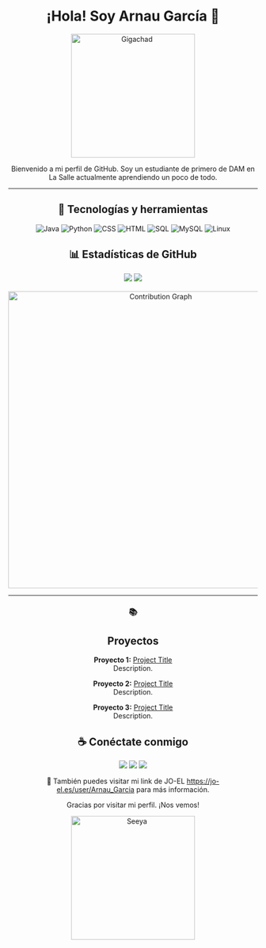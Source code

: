 <div align=center>
<h1>¡Hola! Soy Arnau García 👋</h1>

<img src="https://media1.tenor.com/m/Cdqmy1r5U6AAAAAd/monkey-typing.gif" alt="Gigachad" width="250">

Bienvenido a mi perfil de GitHub. Soy un estudiante de primero de DAM en La Salle actualmente aprendiendo un poco de todo. 

---

<h2>🚀 Tecnologías y herramientas</h2>
<p align="center"> <img src="https://img.shields.io/badge/Java-ED8B00?style=for-the-badge&logo=java&logoColor=white" alt="Java"> <img src="https://img.shields.io/badge/Python-3776AB?style=for-the-badge&logo=python&logoColor=white" alt="Python"> <img src="https://img.shields.io/badge/CSS3-1572B6?style=for-the-badge&logo=css3&logoColor=white" alt="CSS"> <img src="https://img.shields.io/badge/HTML5-E34F26?style=for-the-badge&logo=html5&logoColor=white" alt="HTML"> <img src="https://img.shields.io/badge/SQL-4479A1?style=for-the-badge&logo=postgresql&logoColor=white" alt="SQL"> <img src="https://img.shields.io/badge/MySQL-73618F?style=for-the-badge&logo=mysql&logoColor=white" alt="MySQL"> <img src="https://img.shields.io/badge/Linux-FCC624?style=for-the-badge&logo=linux&logoColor=black" alt="Linux"> </p>

<h2>📊 Estadísticas de GitHub</h2>
<div align="center"> 
  <img src="https://github-readme-stats.vercel.app/api?username=Lwphs&show_icons=true&theme=radical" style="max-width: 45%; height: auto;"> 
  <img src="https://github-readme-streak-stats.herokuapp.com/?user=Lwphs&theme=radical" style="max-width: 45%; height: auto;"> 
</div> 
<br>
  <img src="https://github-readme-activity-graph.vercel.app/graph?username=Lwphs&theme=radical" alt="Contribution Graph" width="600px"> 

---

### 📚 <h2>Proyectos</h2>

 **Proyecto 1:** [Project Title](https://github.com/yourusername/project1)  
  Description.

 **Proyecto 2:** [Project Title](https://github.com/yourusername/project2)  
  Description.

 **Proyecto 3:** [Project Title](https://github.com/yourusername/project3)  
  Description.


<h2>☕ Conéctate conmigo</h2>

<p> <a href="mailto:arnau.garcia@gracia.lasalle.cat"><img src="https://img.shields.io/badge/Email-D14836?style=for-the-badge&logo=gmail&logoColor=white"></a> <a href="https://www.linkedin.com/in/Lwphs/"><img src="https://img.shields.io/badge/LinkedIn-0A66C2?style=for-the-badge&logo=linkedin&logoColor=white"></a> <a href="https://github.com/Lwphs"><img src="https://img.shields.io/badge/GitHub-181717?style=for-the-badge&logo=github&logoColor=white"></a> </p>

🔗 También puedes visitar mi link de JO-EL https://jo-el.es/user/Arnau_Garcia para más información.

Gracias por visitar mi perfil. ¡Nos vemos!

<img src="https://i.pinimg.com/originals/31/68/37/3168376f86434eac43e6665d930bd245.gif" alt="Seeya" width="250">
</div>
